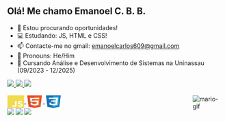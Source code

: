 ## Olá! Me chamo Emanoel C. B. B.

- 👾 Estou procurando oportunidades!
- 💻 Estudando: JS, HTML e CSS!
- 📫 Contacte-me no gmail: emanoelcarlos609@gmail.com
- 🍃 Pronouns: He/Him
- 🎀 Cursando Análise e Desenvolvimento de Sistemas na Uninassau (09/2023 - 12/2025)


<div>
  <a href="https://github.com/ManuCBB">
 <img width=400 src='https://github-readme-stats.vercel.app/api?username=ManuCBB&theme=vue-dark&show_icons=true&hide_border=true&count_private=true' />
<img width=425 src='https://github-readme-streak-stats.herokuapp.com/?user=ManuCBB&theme=vue-dark&hide_border=true' />
<img width=400 src='https://github-readme-stats.vercel.app/api/top-langs/?username=ManuCBB&theme=vue-dark&show_icons=true&hide_border=true&layout=compact' />
</div>

<div style="display: inline_block"><br>
  <img align="center" alt="Rafa-Js" height="30" width="40" src="https://raw.githubusercontent.com/devicons/devicon/master/icons/javascript/javascript-plain.svg">
  <img align="center" alt="Rafa-HTML" height="30" width="40" src="https://raw.githubusercontent.com/devicons/devicon/master/icons/html5/html5-original.svg">
  <img align="center" alt="Rafa-CSS" height="30" width="40" src="https://raw.githubusercontent.com/devicons/devicon/master/icons/css3/css3-original.svg">
  <img align="right" alt="mario-gif" height="70" width="70" src=https://user-images.githubusercontent.com/74038190/226127923-0e8b7792-7b3c-462b-951b-63c96ba1a5af.gif

  ##

  <div> 
    <a href="https://instagram.com/klausfds" target="_blank"><img src="https://img.shields.io/badge/-Instagram-%23E4405F?style=for-the-badge&logo=instagram&logoColor=white" target="_blank"></a>
    <a href = "mailto:emanoelcarlos609@gmail.com"><img src="https://img.shields.io/badge/-Gmail-%23333?style=for-the-badge&logo=gmail&logoColor=white" target="_blank"></a>
  <a href="www.linkedin.com/in/emanoelcarlosbarreto" target="_blank"><img src="https://img.shields.io/badge/-LinkedIn-%230077B5?style=for-the-badge&logo=linkedin&logoColor=white" target="_blank"></a> 
  </div>


  








